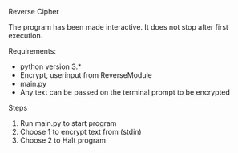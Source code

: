 Reverse Cipher

The program has been made interactive. It does not stop after first execution.

Requirements:
-  python version 3.*
-  Encrypt, userinput from ReverseModule
-  main.py
-  Any text can be passed on the terminal prompt to be encrypted

Steps

1. Run main.py to start program
2. Choose 1 to encrypt text from (stdin)
3. Choose 2 to Halt program